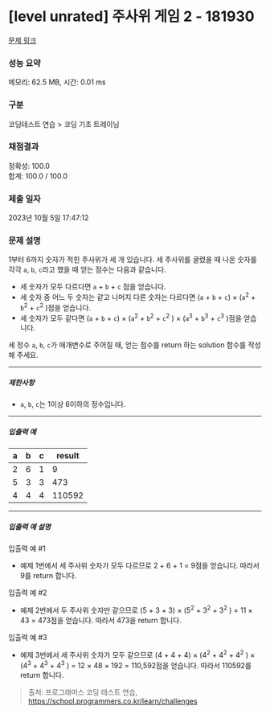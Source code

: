 # [level unrated] 주사위 게임 2 - 181930 

[문제 링크](https://school.programmers.co.kr/learn/courses/30/lessons/181930) 

### 성능 요약

메모리: 62.5 MB, 시간: 0.01 ms

### 구분

코딩테스트 연습 > 코딩 기초 트레이닝

### 채점결과

정확성: 100.0<br/>합계: 100.0 / 100.0

### 제출 일자

2023년 10월 5일 17:47:12

### 문제 설명

<p>1부터 6까지 숫자가 적힌 주사위가 세 개 있습니다. 세 주사위를 굴렸을 때 나온 숫자를 각각 <code>a</code>, <code>b</code>, <code>c</code>라고 했을 때 얻는 점수는 다음과 같습니다.</p>

<ul>
<li>세 숫자가 모두 다르다면 <code>a</code> + <code>b</code> + <code>c</code> 점을 얻습니다.</li>
<li>세 숫자 중 어느 두 숫자는 같고 나머지 다른 숫자는 다르다면 (<code>a</code> + <code>b</code> + <code>c</code>) × (<code>a</code><sup>2</sup> + <code>b</code><sup>2</sup> + <code>c</code><sup>2</sup> )점을 얻습니다.</li>
<li>세 숫자가 모두 같다면 (<code>a</code> + <code>b</code> + <code>c</code>) × (<code>a</code><sup>2</sup> + <code>b</code><sup>2</sup> + <code>c</code><sup>2</sup> ) × (<code>a</code><sup>3</sup> + <code>b</code><sup>3</sup> + <code>c</code><sup>3</sup> )점을 얻습니다.</li>
</ul>

<p>세 정수 <code>a</code>, <code>b</code>, <code>c</code>가 매개변수로 주어질 때, 얻는 점수를 return 하는 solution 함수를 작성해 주세요.</p>

<hr>

<h5>제한사항</h5>

<ul>
<li><code>a</code>, <code>b</code>, <code>c</code>는 1이상 6이하의 정수입니다.</li>
</ul>

<hr>

<h5>입출력 예</h5>
<table class="table">
        <thead><tr>
<th>a</th>
<th>b</th>
<th>c</th>
<th>result</th>
</tr>
</thead>
        <tbody><tr>
<td>2</td>
<td>6</td>
<td>1</td>
<td>9</td>
</tr>
<tr>
<td>5</td>
<td>3</td>
<td>3</td>
<td>473</td>
</tr>
<tr>
<td>4</td>
<td>4</td>
<td>4</td>
<td>110592</td>
</tr>
</tbody>
      </table>
<hr>

<h5>입출력 예 설명</h5>

<p>입출력 예 #1</p>

<ul>
<li>예제 1번에서 세 주사위 숫자가 모두 다르므로 2 + 6 + 1 = 9점을 얻습니다. 따라서 9를 return 합니다.</li>
</ul>

<p>입출력 예 #2</p>

<ul>
<li>예제 2번에서 두 주사위 숫자만 같으므로 (5 + 3 + 3) × (5<sup>2</sup> + 3<sup>2</sup> + 3<sup>2</sup> ) = 11 × 43 = 473점을 얻습니다. 따라서 473을 return 합니다.</li>
</ul>

<p>입출력 예 #3</p>

<ul>
<li>예제 3번에서 세 주사위 숫자가 모두 같으므로 (4 + 4 + 4) × (4<sup>2</sup> + 4<sup>2</sup> + 4<sup>2</sup> ) × (4<sup>3</sup> + 4<sup>3</sup> + 4<sup>3</sup> ) = 12 × 48 × 192 = 110,592점을 얻습니다. 따라서 110592를 return 합니다.</li>
</ul>


> 출처: 프로그래머스 코딩 테스트 연습, https://school.programmers.co.kr/learn/challenges